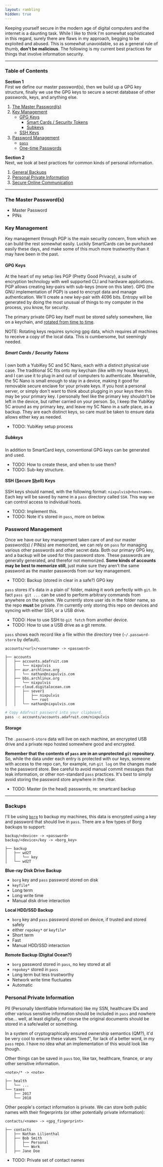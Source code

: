 ```yaml
---
layout: rambling
hidden: true
---
```


Keeping yourself secure in the modern age of digital computers and the internet
is a daunting task. While I like to think I'm somewhat sophisticated in this
regard, surely there are flaws in my approach, begging to be exploited and
abused. This is somewhat unavoidable, so as a general rule of thumb, **don't be
malicious**. The following is my current best practices for things that involve
information security.

---
### Table of Contents

**Section 1**  
First we define our master password(s), then we build up a GPG key structure,
finally we use the GPG keys to secure a secret database of other passwords,
keys, and anything else.
1. [The Master Password(s)](#the-master-password)
2. [Key Management](#key-management)
    - [GPG Keys](#gpg-keys)
        - [Smart Cards / Security Tokens](#smart-cards--security-tokens)
        - [Subkeys](#gpg-keys)
    - [SSH Keys](#ssh-keys)
3. [Password Management](#slave-password-management)
    - [`pass`](#pass)
    - [One-time Passwords](#one-time-passwords)

**Section 2**  
Next, we look at best practices for common kinds of personal information.
1. [General Backups](#backups)
2. [Personal Private Information](#personal-private-information)
3. [Secure Online Communication](#secure-online-communication)

---

### The Master Password(s)

- Master Password
- PINs

### Key Management

Key management through PGP is the main security concern, from which we can
build the rest somewhat easily. Luckily SmartCards can be purchased easily
these days, and make some of this much more trustworthy than it may have been
in the past.

#### GPG Keys

At the heart of my setup lies PGP (Pretty Good Privacy), a suite of encryption
technology with well supported CLI and hardware applications. PGP allows
creating key-pairs with sub-keys (more on this later). GPG (the GNU
implementation of PGP) is used to encrypt data and manage authentication. We'll
create a new key-pair with 4096 bits. Entropy will be generated by doing the
most unusual of things to my computer in the process, you know, for security.

The primary private GPG key itself must be stored safely somewhere, like on a
keychain, and [rotated from time to
time](https://sungo.wtf/2016/11/23/gpg-strong-keys-rotation-and-keybase.html).

NOTE: Rotating keys requires syncing gpg data, which requires all machines to
receive a copy of the local data. This is cumbersome, but seemingly needed.

##### Smart Cards / Security Tokens

I own both a YubiKey 5C and 5C Nano, each with a distinct physical use case.
The traditional 5C fits onto my keychain (like with my house keys), and I can
use it to plug in and out of computers to authenticate. Meanwhile, the 5C Nano
is small enough to stay in a device, making it good for removable secure
enclave for your private keys. If you host a personal server, or simply don't
want to think about plugging in your keys then this may be your primary key. I
personally feel like the primary key shouldn't be left in the device, but
rather carried on your person. So, I keep the YubiKey 5C around as my primary
key, and leave my 5C Nano in a safe place, as a backup. They are each distinct
keys, so care must be taken to ensure data allows either key as needed.

- TODO: YubiKey setup process

##### Subkeys

In addition to SmartCard keys, conventional GPG keys can be generated and used.

- TODO: How to create these, and when to use them?
- TODO: Sub-key structure.

#### SSH (<u>S</u>ecure <u>Sh</u>ell) Keys

SSH keys should named, with the following format: `nixpulvis@<hostname>`. Each
key will be saved by name in a `pass` directory called `SSH`. This way we can
control access to individual hosts.

- TODO: Implement this.
- TODO: Note it's stored in `pass`, more on below.


### Password Management

Once we have our key management taken care of and our master password(s) /
PIN(s) are memorized, we can rely on `pass` for managing various other
passwords and other secret data. Both our primary GPG key, and a backup will be
used for this password store. These passwords are generally generated, and
therefor not memorized.  **Some kinds of accounts may be best to memorize
still**, just make sure they aren't the same password as the master passwords
from our key management.

- TODO: Backup (stored in clear in a safe?) GPG key

`pass` stores it's data in a plain ol' folder, making it work perfectly with
`git`. In fact `pass git ...` can be used to perform arbitrary commands from
anywhere on the system. We currently store user ids in the folder name, so the
repo **must** be private. I'm currently only storing this repo on devices and
syncing with either SSH, or a USB drive.

- TODO: How to use SSH to `git fetch` from another device.
- TODO: How to use a USB drive as a git remote.

`pass` shows each record like a file within the directory tree
(`~/.password-store` by default).

```
accounts/<url>/<username> -> <password>

├── accounts
│   ├── accounts.adafruit.com
│   │   └── nixpulvis
│   ├── aur.archlinux.org
│   │   └── nathan@nixpulvis.com
│   ├── bbs.archlinux.org
│   │   └── nixpulvis
│   ├── cloud.digitalocean.com
│   │   ├── sever1
│   │   │   ├── nixpulvis
│   │   │   └── root
│   │   └── nathan@nixpulvis.com

```

```sh
# Copy Adafruit password into your clipboard.
pass -c accounts/accounts.adafruit.com/nixpulvis
```

#### Storage

The `.password-store` data will live on each machine, an encrypted USB drive
and a private repo hosted somewhere good and encrypted.

**Remember that the contents of `pass` are in an unprotected `git`
repository**.  So, while the data under each entry is protected with our keys,
someone with access to the repo can, for example, run `git log` on the changes
made to the password store. Bee careful to avoid manual commit messages that
leak information, or other non-standard `pass` practices. It's best to simply
avoid storing the password store anywhere in the clear.

- TODO: Master (in the head) passwords, re: smartcard backup

---

### Backups

I'll be using [`borg`](https://www.borgbackup.org/) to backup my machines, this
data is encrypted using a key and password that should live in `pass`. There
are a few types of Borg backups to support:

```
backup/<device> -> <password>
backup/<device>/key -> <borg_key>

├── backup
│   ├── wd2T
│   │   └── key
│   └── wd2T
```

**Blue-ray Disk Drive Backup**
- `borg` key and `pass` password stored on disk
- `keyfile*`
- Long term
- Long write time
- Manual disk drive interaction

**Local HDD/SSD Backup**
- `borg` key and `pass` password stored on device, if trusted and stored safely
- either `repokey*` or `keyfile*`
- Short term
- Fast
- Manual HDD/SSD interaction

**Remote Backup (Digital Ocean?)**
- `borg` password stored in `pass`, no key stored at all
- `repokey*` stored in `pass`
- Long term but less trustworthy
- Network write time fluctuates
- Automatic

### Personal Private Information

PII (Personally Identifiable Information) like my SSN, healthcare IDs and other
various sensitive information should be included in `pass` and nowhere else...
well, at least digitally, of course the original documents should be stored in
a safe/wallet or something.

In a system of cryptographically ensured ownership semantics (QM?), it'd be
very cool to ensure these values "lived", for lack of a better word, in my
`pass` repo. I have no idea what an implementation of this would look like
though.

Other things can be saved in `pass` too, like tax, healthcare, finance, or any
other sensitive information.

```
<note>/* -> <note>

├── health
│   └── ...
└── taxes
    ├── 2017
    └── 2018
```

Other people's contact information is private. We can store both public names
with their fingerprints (or other potentially private information):

```
contacts/<name> -> <gpg_fingerprint>

├── contacts
│   ├── Nathan Lilienthal
│   ├── Bob Smith
│   │   ├── Personal
│   │   └── Work
│   ├── Jane Doe
```

- TODO: Private set of contact names
